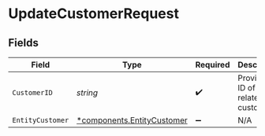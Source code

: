 # UpdateCustomerRequest


## Fields

| Field                                                                   | Type                                                                    | Required                                                                | Description                                                             | Example                                                                 |
| ----------------------------------------------------------------------- | ----------------------------------------------------------------------- | ----------------------------------------------------------------------- | ----------------------------------------------------------------------- | ----------------------------------------------------------------------- |
| `CustomerID`                                                            | *string*                                                                | :heavy_check_mark:                                                      | Provide the ID of the related customer.                                 | cst_5B8cwPMGnU                                                          |
| `EntityCustomer`                                                        | [*components.EntityCustomer](../../models/components/entitycustomer.md) | :heavy_minus_sign:                                                      | N/A                                                                     |                                                                         |